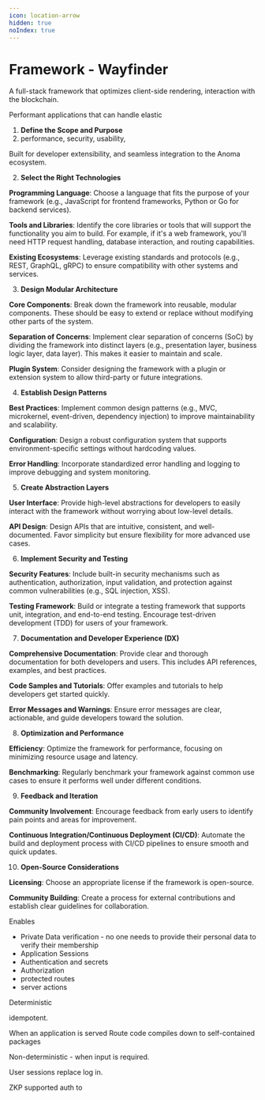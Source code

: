 ```yaml
---
icon: location-arrow
hidden: true
noIndex: true
---
```


# Framework - Wayfinder

A full-stack framework that optimizes client-side rendering, interaction with the blockchain.&#x20;



Performant applications that can handle elastic&#x20;

1. **Define the Scope and Purpose**
2. performance, security, usability,

Built for developer extensibility, and seamless integration to the Anoma ecosystem.&#x20;

2. **Select the Right Technologies**

**Programming Language**: Choose a language that fits the purpose of your framework (e.g., JavaScript for frontend frameworks, Python or Go for backend services).

**Tools and Libraries**: Identify the core libraries or tools that will support the functionality you aim to build. For example, if it's a web framework, you'll need HTTP request handling, database interaction, and routing capabilities.

**Existing Ecosystems**: Leverage existing standards and protocols (e.g., REST, GraphQL, gRPC) to ensure compatibility with other systems and services.

3. **Design Modular Architecture**

**Core Components**: Break down the framework into reusable, modular components. These should be easy to extend or replace without modifying other parts of the system.

**Separation of Concerns**: Implement clear separation of concerns (SoC) by dividing the framework into distinct layers (e.g., presentation layer, business logic layer, data layer). This makes it easier to maintain and scale.

**Plugin System**: Consider designing the framework with a plugin or extension system to allow third-party or future integrations.

4. **Establish Design Patterns**

**Best Practices**: Implement common design patterns (e.g., MVC, microkernel, event-driven, dependency injection) to improve maintainability and scalability.

**Configuration**: Design a robust configuration system that supports environment-specific settings without hardcoding values.

**Error Handling**: Incorporate standardized error handling and logging to improve debugging and system monitoring.

5. **Create Abstraction Layers**

**User Interface**: Provide high-level abstractions for developers to easily interact with the framework without worrying about low-level details.

**API Design**: Design APIs that are intuitive, consistent, and well-documented. Favor simplicity but ensure flexibility for more advanced use cases.

6. **Implement Security and Testing**

**Security Features**: Include built-in security mechanisms such as authentication, authorization, input validation, and protection against common vulnerabilities (e.g., SQL injection, XSS).

**Testing Framework**: Build or integrate a testing framework that supports unit, integration, and end-to-end testing. Encourage test-driven development (TDD) for users of your framework.

7. **Documentation and Developer Experience (DX)**

**Comprehensive Documentation**: Provide clear and thorough documentation for both developers and users. This includes API references, examples, and best practices.

**Code Samples and Tutorials**: Offer examples and tutorials to help developers get started quickly.

**Error Messages and Warnings**: Ensure error messages are clear, actionable, and guide developers toward the solution.

8. **Optimization and Performance**

**Efficiency**: Optimize the framework for performance, focusing on minimizing resource usage and latency.

**Benchmarking**: Regularly benchmark your framework against common use cases to ensure it performs well under different conditions.

9. **Feedback and Iteration**

**Community Involvement**: Encourage feedback from early users to identify pain points and areas for improvement.

**Continuous Integration/Continuous Deployment (CI/CD)**: Automate the build and deployment process with CI/CD pipelines to ensure smooth and quick updates.

10. **Open-Source Considerations**

**Licensing**: Choose an appropriate license if the framework is open-source.

**Community Building**: Create a process for external contributions and establish clear guidelines for collaboration.

Enables&#x20;

* Private Data verification - no one needs to provide their personal data to verify their membership
* Application Sessions&#x20;
* Authentication and secrets&#x20;
* Authorization&#x20;
* protected routes
* server actions&#x20;

Deterministic&#x20;

idempotent.&#x20;

When an application is served Route code compiles down to self-contained packages&#x20;

Non-deterministic - when input is required. &#x20;



User sessions replace log in.&#x20;

ZKP supported auth to&#x20;
